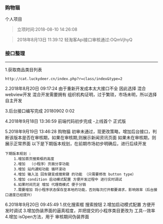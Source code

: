 ### 购物猫 
个人项目

>立项时间:2018-08-10 14:26:08


>2018年8月13日 11:39:12 轻淘客Api接口审核通过:OQmVjhyQ 


### 接口整理
--------------------------------------------------
1.获取商品类目列表
```
http://cat.luckydeer.cn/index.php?r=class/index&type=2
```


2.2018年8月20日 09:17:24  由于重新开发成本太大接口不全
因此选择 混合webview开发
混合开发需要拥有 组织机构证明，过于繁琐，市场未明，所以选择自主开发


3.后台接口编写完成
20180902 0:02


4.2018年9月18日 13:36:59
前端代码初步完成 -上线首个 正式版


5.2018年9月19日 13:46:28
购物猫 初审未通过，现更改策略，增加后台接口，判断该版本是否在审核期，如果在审核期,则展示新闻资讯页面
如果未在审核期，则展示正常界面
	以下是下期版本规划，在前期市场初步明确后，进行后续开发
	
```
下期版本规划 :
	1.增加首页搜索框的高度
	2.增加  （小程序）页面分享功能
	3.增加 站内通知功能 循环滚动
	4.增加 输入法 回车键变成搜索键 的功能 （只需要修改 button type）
	5.增加 condition 启动模式配置 方便开发过程中 进行实时调试
	6.如果时间充足 增加 代理商模式 便于分销
	7.需要增加 将小程序状态保存至本地的功能，否则每次打开都要请求，影响效率（后台接口速度已经提升）
```



6.2018年9月20日 09:45:49
	1.优化搜索框 搜索按钮
	2.增加启动模式配置 方便开发时调试
	3.增加伪装界面的逼真程度，并把提交的小程序类目更改为 工具--效率
	4.增加 isOpen方法，用于 审核期间伪装界面
	
	
	

	
